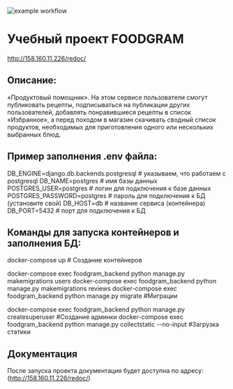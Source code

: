 ![example workflow](https://github.com/lvvs666/foodgram-project-react/actions/workflows/foodgram_workflow.yaml/badge.svg)

# Учебный проект  FOODGRAM
http://158.160.11.226/redoc/

## Описание:
 «Продуктовый помощник». На этом сервисе пользователи смогут публиковать рецепты, подписываться на публикации других пользователей, добавлять понравившиеся рецепты в список «Избранное», а перед походом в магазин скачивать сводный список продуктов, необходимых для приготовления одного или нескольких выбранных блюд.

## Пример заполнения .env файла:
DB_ENGINE=django.db.backends.postgresql # указываем, что работаем с postgresql
DB_NAME=postgres # имя базы данных
POSTGRES_USER=postgres # логин для подключения к базе данных
POSTGRES_PASSWORD=postgres # пароль для подключения к БД (установите свой)
DB_HOST=db # название сервиса (контейнера)
DB_PORT=5432 # порт для подключения к БД 

## Команды для запуска контейнеров и заполнения БД:
docker-compose up  # Создание контейнеров

docker-compose exec foodgram_backend python manage.py makemigrations users
docker-compose exec foodgram_backend python manage.py makemigrations reviews
docker-compose exec foodgram_backend python manage.py migrate #Миграции

docker-compose exec foodgram_backend python manage.py createsuperuser #Создание админки
docker-compose exec foodgram_backend python manage.py collectstatic --no-input  #Загрузка статики

## Документация
После запуска проекта документация будет доступна по адресу: 
(http://158.160.11.226/redoc/)
